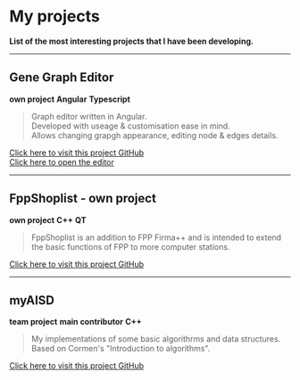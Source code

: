 # My projects

**List of the most interesting projects that I have been developing.**

---

## Gene Graph Editor

**<span class="badge">own project</span>**
**<span class="badge">Angular</span>**
**<span class="badge">Typescript</span>**

> Graph editor written in Angular.\
> Developed with useage & customisation ease in mind.\
> Allows changing grapgh appearance, editing node & edges details.

[Click here to visit this project GitHub](https://github.com/mzsuetam/Gene-Graph-Editor)\
[Click here to open the editor](https://mzsuetam.github.io/gene-graph-editor/)

---

## FppShoplist - own project

**<span class="badge">own project</span>**
**<span class="badge">C++</span>**
**<span class="badge">QT</span>**

> FppShoplist is an addition to FPP Firma++ and is intended to extend the basic functions of FPP to more computer stations.

[Click here to visit this project GitHub](https://github.com/mzsuetam/fppShoplist)

---

## myAISD

**<span class="badge">team project</span>**
**<span class="badge">main contributor</span>**
**<span class="badge">C++</span>**

> My implementations of some basic algorithrms and data structures.
> Based on Cormen's "Introduction to algorithms".

[Click here to visit this project GitHub](https://github.com/mzsuetam/myAiSD)
